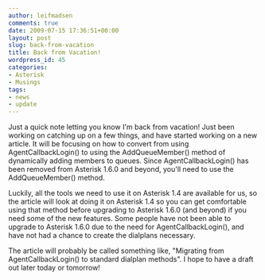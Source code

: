 ```yaml
---
author: leifmadsen
comments: true
date: 2009-07-15 17:36:51+00:00
layout: post
slug: back-from-vacation
title: Back from Vacation!
wordpress_id: 45
categories:
- Asterisk
- Musings
tags:
- news
- update
---
```


Just a quick note letting you know I'm back from vacation! Just been working on catching up on a few things, and have started working on a new article. It will be focusing on how to convert from using AgentCallbackLogin() to using the AddQueueMember() method of dynamically adding members to queues. Since AgentCallbackLogin() has been removed from Asterisk 1.6.0 and beyond, you'll need to use the AddQueueMember() method.

Luckily, all the tools we need to use it on Asterisk 1.4 are available for us, so the article will look at doing it on Asterisk 1.4 so you can get comfortable using that method before upgrading to Asterisk 1.6.0 (and beyond) if you need some of the new features. Some people have not been able to upgrade to Asterisk 1.6.0 due to the need for AgentCallbackLogin(), and have not had a chance to create the dialplans necessary.

The article will probably be called something like, "Migrating from AgentCallbackLogin() to standard dialplan methods". I hope to have a draft out later today or tomorrow!
